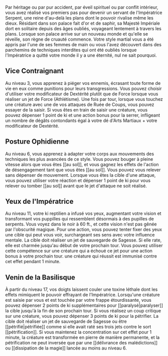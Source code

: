 Par héritage ou par pur accident, par éveil spirituel ou par conflit intérieur, vous avez réalisé vos premiers pas pour devenir un servant de l'Impératrice Serpent, une reine d'au-delà les plans dont le pouvoir rivalise même les dieux. Résidant dans son palace fait d'or et de saphir, sa Majesté Impériale dort en solitaire depuis des âges oubliés, voyageant lentement à travers les plans. Lorsque son palace arrive sur un nouveau monde et qu'elle se réveille, son règne de cruauté commence. Votre style martial vous a été appris par l'une de ses femmes de main ou vous l'avez découvert dans des parchemins de techniques interdites qui ont été oubliés lorsque l'Impératrice a quitté votre monde il y a une éternité, nul ne sait pourquoi.

## Vice Contraignant

Au niveau 3, vous apprenez à piéger vos ennemis, écrasant toute forme de vie en eux comme punitions pour leurs transgressions. Vous pouvez choisir d'utiliser votre modificateur de Dextérité plutôt que de Force lorsque vous réaliser un jet de Force (Athlétisme). Une fois par tour, lorsque vous touchez une créature avec une de vos attaques de Ruée de Coups, vous pouvez essayer de la saisir. Si vous êtes en train de saisir une créature, vous pouvez dépenser 1 point de ki et une action bonus pour la serrer, infligeant un nombre de dégâts contondants égal à votre dé d'Arts Martiaux + votre modificateur de Dextérité.

## Posture Ophidienne

Au niveau 6, vous apprenez à adapter votre corps aux mouvements des techniques les plus avancées de ce style. Vous pouvez bouger à pleine vitesse alors que vous êtes [[au sol]], et vous gagnez les effets de l'action de désengagement tant que vous êtes [[au sol]]. Vous pouvez vous relever sans dépenser de mouvement. Lorsque vous êtes la cible d'une attaque, vous pouvez utiliser votre réaction et dépenser 1 point de ki pour vous relever ou tomber [[au sol]] avant que le jet d'attaque ne soit réalisé.

## Yeux de l'Impératrice

Au niveau 11, votre ki reptilien a infusé vos yeux, augmentant votre vision et transformant vos puppilles qui ressemblent désormais à des pupilles de serpents. Vous voyez dans le noir à 60 ft., et cette vision n'est pas gênée par l'obscurité magique. Pour une action, vous pouvez tenter fixer des yeux une cible qui peut vous voir, surchargeant ses sens avec votre influence mentale. La cible doit réaliser un jet de sauvegarde de Sagesse. Si elle rate, elle est charmée jusqu'au début de votre prochain tour. Vous pouvez utiliser cette compétence sur une créature qui a échoué ce jet pour une action bonus à votre prochain tour. une créature qui réussit est immunisé contre cet effet pendant 1 minute.

## Venin de la Basilisque

À partir du niveau 17, vos doigts laissent couler une toxine léthale dont les effets mimiquent le pouvoir effrayant de l'Impératrice. Lorsqu'une créature est saisie par vous et est touchée par votre frappe étourdissante, vous pouvez dépenser 2 points de ki supplémentaires pour [[paralysé|paralyser]] la cible jusqu'à la fin de son prochain tour. Si vous réalisez un coup critique sur une créature, vous pouvez dépenser 3 points de ki pour la pétrifier. La cible doit réaliser un jet de sauvegarde de Sagesse ou être [[pétrifié|pétrifiée]] comme si elle avait raté ses trois jets contre le sort [[pétrification]]. Si vous maintenez la concentration sur cet effet pour 1 minute, la créature est transformée en pierre de manière permanente, et la pétrification ne peut inversée que par une [[délivrance des malédictions]] ou [[dissipation de la magie]] lancée au moins au niveau 6.
